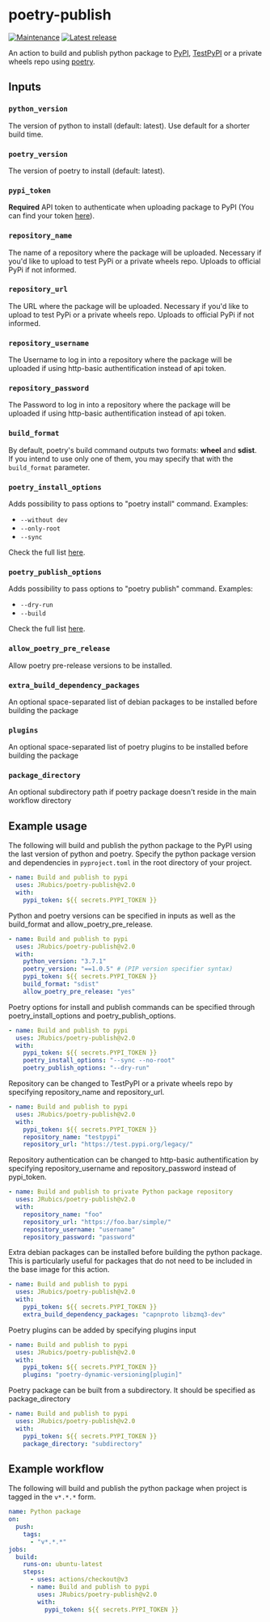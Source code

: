 # poetry-publish

[![Maintenance](https://img.shields.io/badge/Maintained%3F-yes-green.svg)](https://GitHub.com/JRubics/poetry-publish/graphs/commit-activity)
[![Latest release](https://badgen.net/github/release/JRubics/poetry-publish)](https://github.com/JRubics/poetry-publish/releases)

An action to build and publish python package to [PyPI](https://pypi.org/), [TestPyPI](https://test.pypi.org/) or a private wheels repo using [poetry](https://github.com/python-poetry/poetry).

## Inputs

### `python_version`

The version of python to install (default: latest). Use default for a shorter build time.

### `poetry_version`

The version of poetry to install (default: latest).

### `pypi_token`

**Required** API token to authenticate when uploading package to PyPI (You can find your token [here](https://pypi.org/manage/account/)).

### `repository_name`

The name of a repository where the package will be uploaded. Necessary if you'd like to upload to test PyPi or a private wheels repo. Uploads to official PyPi if not informed.

### `repository_url`

The URL where the package will be uploaded. Necessary if you'd like to upload to test PyPi or a private wheels repo. Uploads to official PyPi if not informed.

### `repository_username`

The Username to log in into a repository where the package will be uploaded if using http-basic authentification instead of api token.

### `repository_password`

The Password to log in into a repository where the package will be uploaded if using http-basic authentification instead of api token.

### `build_format`

By default, poetry's build command outputs two formats: **wheel** and **sdist**. If you intend to use
only one of them, you may specify that with the `build_format` parameter.

### `poetry_install_options`

Adds possibility to pass options to "poetry install" command. Examples:
  - `--without dev`
  - `--only-root`
  - `--sync`

Check the full list [here](https://python-poetry.org/docs/cli/#options-2).

### `poetry_publish_options`

Adds possibility to pass options to "poetry publish" command. Examples:
  - `--dry-run`
  - `--build`

Check the full list [here](https://python-poetry.org/docs/cli/#options-8).

### `allow_poetry_pre_release`

Allow poetry pre-release versions to be installed.

### `extra_build_dependency_packages`

An optional space-separated list of debian packages to be installed before building the package

### `plugins`

An optional space-separated list of poetry plugins to be installed before building the package

### `package_directory`

An optional subdirectory path if poetry package doesn't reside in the main workflow directory


## Example usage

The following will build and publish the python package to the PyPI using the last version of python and poetry. Specify the python package version and dependencies in `pyproject.toml` in the root directory of your project.

```yaml
- name: Build and publish to pypi
  uses: JRubics/poetry-publish@v2.0
  with:
    pypi_token: ${{ secrets.PYPI_TOKEN }}
```

Python and poetry versions can be specified in inputs as well as the build_format and allow_poetry_pre_release.

```yaml
- name: Build and publish to pypi
  uses: JRubics/poetry-publish@v2.0
  with:
    python_version: "3.7.1"
    poetry_version: "==1.0.5" # (PIP version specifier syntax)
    pypi_token: ${{ secrets.PYPI_TOKEN }}
    build_format: "sdist"
    allow_poetry_pre_release: "yes"
```

Poetry options for install and publish commands can be specified through poetry_install_options and poetry_publish_options.

```yaml
- name: Build and publish to pypi
  uses: JRubics/poetry-publish@v2.0
  with:
    pypi_token: ${{ secrets.PYPI_TOKEN }}
    poetry_install_options: "--sync --no-root"
    poetry_publish_options: "--dry-run"
```

Repository can be changed to TestPyPI or a private wheels repo by specifying repository_name and repository_url.

```yaml
- name: Build and publish to pypi
  uses: JRubics/poetry-publish@v2.0
  with:
    pypi_token: ${{ secrets.PYPI_TOKEN }}
    repository_name: "testpypi"
    repository_url: "https://test.pypi.org/legacy/"
```

Repository authentication can be changed to http-basic authentification by specifying repository_username and repository_password instead of pypi_token.

```yaml
- name: Build and publish to private Python package repository
  uses: JRubics/poetry-publish@v2.0
  with:
    repository_name: "foo"
    repository_url: "https://foo.bar/simple/"
    repository_username: "username"
    repository_password: "password"
```

Extra debian packages can be installed before building the python package. This is particularly useful for packages that do not need to be included in the base image for this action.

```yaml
- name: Build and publish to pypi
  uses: JRubics/poetry-publish@v2.0
  with:
    pypi_token: ${{ secrets.PYPI_TOKEN }}
    extra_build_dependency_packages: "capnproto libzmq3-dev"
```

Poetry plugins can be added by specifying plugins input

```yaml
- name: Build and publish to pypi
  uses: JRubics/poetry-publish@v2.0
  with:
    pypi_token: ${{ secrets.PYPI_TOKEN }}
    plugins: "poetry-dynamic-versioning[plugin]"
```

Poetry package can be built from a subdirectory. It should be specified as package_directory

```yaml
- name: Build and publish to pypi
  uses: JRubics/poetry-publish@v2.0
  with:
    pypi_token: ${{ secrets.PYPI_TOKEN }}
    package_directory: "subdirectory"
```

## Example workflow

The following will build and publish the python package when project is tagged in the `v*.*.*` form.

```yaml
name: Python package
on:
  push:
    tags:
      - "v*.*.*"
jobs:
  build:
    runs-on: ubuntu-latest
    steps:
      - uses: actions/checkout@v3
      - name: Build and publish to pypi
        uses: JRubics/poetry-publish@v2.0
        with:
          pypi_token: ${{ secrets.PYPI_TOKEN }}
```
